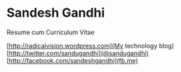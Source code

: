 Sandesh Gandhi
=====================

Resume cum Curriculum Vitae

[http://radicalvision.wordpress.com](My technology blog)
[http://twitter.com/sandugandhi](@sandugandhi)
[http://facebook.com/sandeshgandhi](fb.me)

